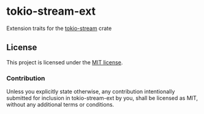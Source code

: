 # tokio-stream-ext

Extension traits for the [tokio-stream](https://docs.rs/tokio-stream) crate

## License

This project is licensed under the [MIT license](LICENSE).

### Contribution

Unless you explicitly state otherwise, any contribution intentionally submitted
for inclusion in tokio-stream-ext by you, shall be licensed as MIT, without any additional
terms or conditions.
